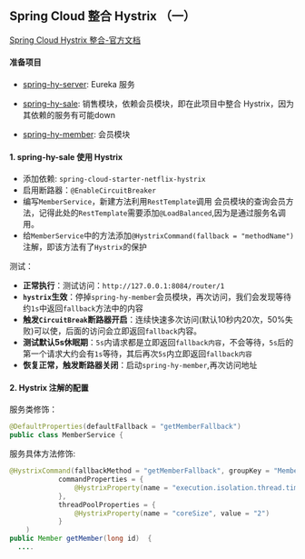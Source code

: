 ## Spring Cloud 整合 Hystrix （一）

[Spring Cloud Hystrix 整合-官方文档](http://cloud.spring.io/spring-cloud-static/Edgware.RELEASE/single/spring-cloud.html#netflix-hystrix-starter)

#### 准备项目

* [spring-hy-server](spring-hy-server): Eureka 服务


* [spring-hy-sale](spring-hy-sale): 销售模块，依赖会员模块，即在此项目中整合 Hystrix，因为其依赖的服务有可能down
* [spring-hy-member](spring-hy-member): 会员模块

#### 1. spring-hy-sale 使用 Hystrix 

* 添加依赖: `spring-cloud-starter-netflix-hystrix`
* 启用断路器：`@EnableCircuitBreaker`
* 编写`MemberService`，新建方法利用`RestTemplate`调用 会员模块的查询会员方法，记得此处的`RestTemplate`需要添加`@LoadBalanced`,因为是通过服务名调用。
* 给`MemberService`中的方法添加`@HystrixCommand(fallback = "methodName")`注解，即该方法有了`Hystrix`的保护

测试：

* **正常执行**：测试访问：`http://127.0.0.1:8084/router/1`
* **`hystrix`生效**：停掉`spring-hy-member`会员模块，再次访问，我们会发现等待约`1s`中返回`fallback`方法中的内容
* **触发`CircuitBreak`断路器开启**：连续快速多次访问(默认10秒内20次，50%失败)可以使，后面的访问会立即返回`fallback`内容。
* **测试默认5s休眠期**：`5s`内请求都是立即返回`fallback内容`，不会等待，`5s`后的第一个请求大约会有`1s`等待，其后再次`5s`内立即返回`fallback内容`
* **恢复正常，触发断路器关闭**：启动`spring-hy-member`,再次访问地址

#### 2. Hystrix 注解的配置

服务类修饰：

```java
@DefaultProperties(defaultFallback = "getMemberFallback")
public class MemberService {
```



服务具体方法修饰:

```java
@HystrixCommand(fallbackMethod = "getMemberFallback", groupKey = "MemberGroup", commandKey = "MemberCommand",
            commandProperties = {
                @HystrixProperty(name = "execution.isolation.thread.timeoutInMilliseconds", value = "200")
            },
            threadPoolProperties = {
                @HystrixProperty(name = "coreSize", value = "2")
            }
    )
public Member getMember(long id)  {
  ....
```

